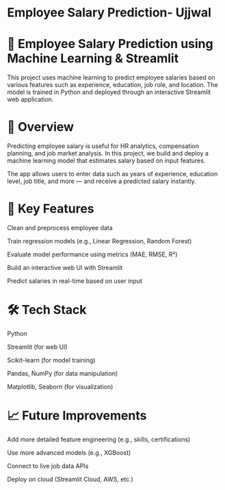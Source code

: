 # Employee Salary Prediction- Ujjwal

# 🧠 Employee Salary Prediction using Machine Learning & Streamlit
This project uses machine learning to predict employee salaries based on various features such as experience, education, job role, and location. The model is trained in Python and deployed through an interactive Streamlit web application.

# 📌 Overview
Predicting employee salary is useful for HR analytics, compensation planning, and job market analysis. In this project, we build and deploy a machine learning model that estimates salary based on input features.

The app allows users to enter data such as years of experience, education level, job title, and more — and receive a predicted salary instantly.

# 🎯 Key Features
Clean and preprocess employee data

Train regression models (e.g., Linear Regression, Random Forest)

Evaluate model performance using metrics (MAE, RMSE, R²)

Build an interactive web UI with Streamlit

Predict salaries in real-time based on user input

# 🛠️ Tech Stack
Python

Streamlit (for web UI)

Scikit-learn (for model training)

Pandas, NumPy (for data manipulation)

Matplotlib, Seaborn (for visualization)

# 📈 Future Improvements
Add more detailed feature engineering (e.g., skills, certifications)

Use more advanced models (e.g., XGBoost)

Connect to live job data APIs

Deploy on cloud (Streamlit Cloud, AWS, etc.)

